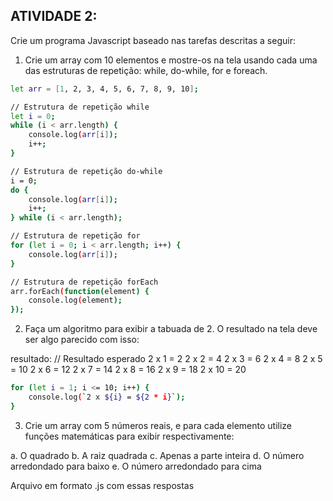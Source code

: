 ## ATIVIDADE 2:
Crie um programa Javascript baseado nas tarefas descritas a seguir:

1. Crie um array com 10 elementos e mostre-os na tela usando cada uma das estruturas de repetição: 
while, do-while, for e foreach.
```bash
let arr = [1, 2, 3, 4, 5, 6, 7, 8, 9, 10];

// Estrutura de repetição while
let i = 0;
while (i < arr.length) {
    console.log(arr[i]);
    i++;
}

// Estrutura de repetição do-while
i = 0;
do {
    console.log(arr[i]);
    i++;
} while (i < arr.length);

// Estrutura de repetição for
for (let i = 0; i < arr.length; i++) {
    console.log(arr[i]);
}

// Estrutura de repetição forEach
arr.forEach(function(element) {
    console.log(element);
});
```
2. Faça um algoritmo para exibir a tabuada de 2. O resultado na tela deve ser algo parecido com isso:

resultado:
// Resultado esperado
2 x 1 = 2
2 x 2 = 4
2 x 3 = 6
2 x 4 = 8
2 x 5 = 10
2 x 6 = 12
2 x 7 = 14
2 x 8 = 16
2 x 9 = 18
2 x 10 = 20

```bash
for (let i = 1; i <= 10; i++) {
    console.log(`2 x ${i} = ${2 * i}`);
}
```


 3. Crie um array com 5 números reais, e para cada elemento utilize funções matemáticas para exibir respectivamente:

a. O quadrado
b. A raiz quadrada
c. Apenas a parte inteira
d. O número arredondado para baixo
e. O número arredondado para cima

Arquivo em formato .js com essas respostas

```bash

```